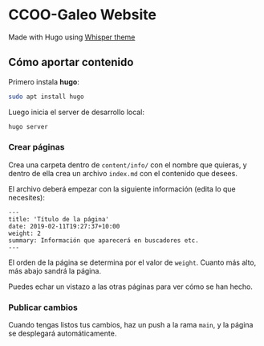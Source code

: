 # CCOO-Galeo Website

Made with Hugo using [Whisper theme](https://themes.gohugo.io/themes/hugo-whisper-theme/)

## Cómo aportar contenido

Primero instala **hugo**:

```sh
sudo apt install hugo
```

Luego inicia el server de desarrollo local:

```sh
hugo server
```

### Crear páginas

Crea una carpeta dentro de `content/info/` con el nombre que quieras, y dentro de ella crea un archivo `index.md` con el contenido que desees.

El archivo deberá empezar con la siguiente información (edita lo que necesites):
```
---
title: 'Título de la página'
date: 2019-02-11T19:27:37+10:00
weight: 2
summary: Información que aparecerá en buscadores etc.
---
```

El orden de la página se determina por el valor de `weight`. Cuanto más alto, más abajo sandrá la página.

Puedes echar un vistazo a las otras páginas para ver cómo se han hecho.

### Publicar cambios

Cuando tengas listos tus cambios, haz un push a la rama `main`, y la página se desplegará automáticamente.